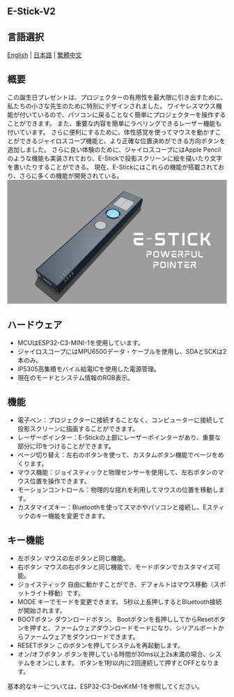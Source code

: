 ## E-Stick-V2   
## 言語選択
[English](https://github.com/Knockoi/E-STICK-V2/blob/main/README.md) | [日本語](https://github.com/Knockoi/E-STICK-V2/blob/main/) | [繁體中文](https://github.com/Knockoi/E-STICK-V2/blob/main/ReadmeTC.md)
  
## 概要  
この誕生日プレゼントは、プロジェクターの有用性を最大限に引き出すために、私たちの小さな先生のために特別にデザインされました。 ワイヤレスマウス機能が付いているので、パソコンに戻ることなく簡単にプロジェクターを操作することができます。
また、重要な内容を簡単にラベリングできるレーザー機能も付いています。 さらに便利にするために、体性感覚を使ってマウスを動かすことができるジャイロスコープ機能と、より正確な位置決めができる方向ボタンを追加しました。
さらに良い体験のために、ジャイロスコープにはApple Pencilのような機能も実装されており、E-Stickで投影スクリーンに絵を描いたり文字を書いたりすることができる。 現在、E-Stickにはこれらの機能が搭載されており、さらに多くの機能が開発されている。
  ![image](https://github.com/Knockoi/E-STICK-V2/blob/main/Image/E-Stick.png)
  
## ハードウェア  
- MCUはESP32-C3-MINI-1を使用しています。
- ジャイロスコープにはMPU6500データ・ケーブルを使用し、SDAとSCKは2本のみ。
- IP5305高集積モバイル給電ICを使用した電源管理。
- 現在のモードとシステム情報のRGB表示。 

## 機能  
- 電子ペン：プロジェクターに接続することなく、コンピューターに接続して投影スクリーンに描画することができます。
- レーザーポインター：E-Stickの上部にレーザーポインターがあり、重要な部分に印をつけることができます。
- ページ切り替え：左右のボタンを使って、カスタムボタン機能でページをめくります。
- マウス機能：ジョイスティックと物理センサーを使用して、左右ボタンのマウス位置を操作できます。
- モーションコントロール：物理的な揺れを利用してマウスの位置を移動します。
- カスタマイズキー：Bluetoothを使ってスマホやパソコンと接続し、Eスティックのキー機能を変更できます。
   
## キー機能  
- 左ボタン マウスの左ボタンと同じ機能。
- 右ボタン マウスの右ボタンと同じ機能で、モードボタンでカスタマイズ可能。
- ジョイスティック 自由に動かすことができ、デフォルトはマウス移動（スポットライト移動）です。
- MODE キーでモードを変更できます。 5秒以上長押しするとBluetooth接続が開始されます。
- BOOTボタン ダウンロードボタン。 Bootボタンを長押ししてからResetボタンを押すと、ファームウェアダウンロードモードになり、シリアルポートからファームウェアをダウンロードできます。
- RESETボタン このボタンを押してシステムを再起動します。
- オン/オフボタン ボタンを押している時間が30ms以上2s未満の場合、システムをオンにします。 ボタンを1秒以内に2回連続して押すとOFFとなります。
    
基本的なキーについては、ESP32-C3-DevKitM-1を参照してください。


